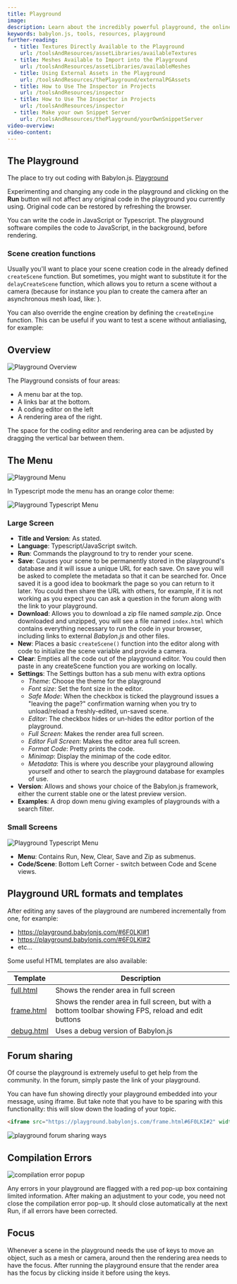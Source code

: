 ```yaml
---
title: Playground
image:
description: Learn about the incredibly powerful playground, the online Babylon.js IDE.
keywords: babylon.js, tools, resources, playground
further-reading:
  - title: Textures Directly Available to the Playground
    url: /toolsAndResources/assetLibraries/availableTextures
  - title: Meshes Available to Import into the Playground
    url: /toolsAndResources/assetLibraries/availableMeshes
  - title: Using External Assets in the Playground
    url: /toolsAndResources/thePlayground/externalPGAssets
  - title: How to Use The Inspector in Projects
    url: /toolsAndResources/inspector
  - title: How to Use The Inspector in Projects
    url: /toolsAndResources/inspector
  - title: Make your own Snippet Server
    url: /toolsAndResources/thePlayground/yourOwnSnippetServer
video-overview:
video-content:
---
```


## The Playground

The place to try out coding with Babylon.js. [Playground](https://playground.babylonjs.com/)

Experimenting and changing any code in the playground and clicking on the **Run** button will not affect any original code in the playground you currently using.
Original code can be restored by refreshing the browser.

You can write the code in JavaScript or Typescript. The playground software compiles the code to JavaScript, in the background, before rendering.

### Scene creation functions

Usually you'll want to place your scene creation code in the already defined `createScene` function. But sometimes, you might want to substitute it for the `delayCreateScene` function, which allows you to return a scene without a camera (because for instance you plan to create the camera after an asynchronous mesh load, like: <Playground id="TVHK90#113" title="delayCreateScene example" description="An example of a Playground scene defined using the delayCreateScene function" image="/img/playgroundsAndNMEs/delayCreateSceneExample.png">).

You can also override the engine creation by defining the `createEngine` function. This can be useful if you want to test a scene without antialiasing, for example: <Playground id="#NCWBUU#1" title="createEngine example" description="How to use createEngine on the playground to customize engine creation" image="/img/playgroundsAndNMEs/createEnginePG.png"/>

## Overview

![Playground Overview](/img/how_to/Introduction/playground.jpg)

The Playground consists of four areas:

- A menu bar at the top.
- A links bar at the bottom.
- A coding editor on the left
- A rendering area of the right.

The space for the coding editor and rendering area can be adjusted by dragging the vertical bar between them.

## The Menu

![Playground Menu](/img/how_to/Introduction/pgmenu.jpg)

In Typescript mode the menu has an orange color theme:

![Playground Typescript Menu](/img/how_to/Introduction/pgmenu_ts.jpg)

### Large Screen

- **Title and Version**: As stated.
- **Language**: Typescript/JavaScript switch.
- **Run**: Commands the playground to try to render your scene.
- **Save**: Causes your scene to be permanently stored in the playground's database and it will issue a unique URL for each save. On save you will be asked to complete the metadata so that it can be searched for. Once saved it is a good idea to bookmark the page so you can return to it later. You could then share the URL with others, for example, if it is not working as you expect you can ask a question in the forum along with the link to your playground.
- **Download**: Allows you to download a zip file named _sample.zip_. Once downloaded and unzipped, you will see a file named `index.html`
  which contains everything necessary to run the code in your browser, including links to external _Babylon.js_ and other files.
- **New**: Places a basic `createScene()` function into the editor along with code to initialize the scene variable and provide a camera.
- **Clear**: Empties all the code out of the playground editor. You could then paste in any createScene function you are working on locally.
- **Settings**: The Settings button has a sub menu with extra options
  - _Theme_: Choose the theme for the playground
  - _Font size_: Set the font size in the editor.
  - _Safe Mode_: When the checkbox is ticked the playground issues a "leaving the page?" confirmation warning when you try to unload/reload a freshly-edited, un-saved scene.
  - _Editor_: The checkbox hides or un-hides the editor portion of the playground.
  - _Full Screen_: Makes the render area full screen.
  - _Editor Full Screen_: Makes the editor area full screen.
  - _Format Code_: Pretty prints the code.
  - _Minimap_: Display the minimap of the code editor.
  - _Metadata_: This is where you describe your playground allowing yourself and other to search the playground database for examples of use.
- **Version**: Allows and shows your choice of the Babylon.js framework, either the current stable one or the latest preview version.
- **Examples**: A drop down menu giving examples of playgrounds with a search filter.

### Small Screens

![Playground Typescript Menu](/img/how_to/Introduction/smallScreensPG.png)

- **Menu**: Contains Run, New, Clear, Save and Zip as submenus.
- **Code/Scene**: Bottom Left Corner - switch between Code and Scene views.

## Playground URL formats and templates

After editing any saves of the playground are numbered incrementally from one, for example:

- https://playground.babylonjs.com/#6F0LKI#1
- https://playground.babylonjs.com/#6F0LKI#2
- etc...

Some useful HTML templates are also available:

| Template                                                           | Description                                                                                          |
| ------------------------------------------------------------------ | ---------------------------------------------------------------------------------------------------- |
| [full.html](https://playground.babylonjs.com/full.html#6F0LKI#2)   | Shows the render area in full screen                                                                 |
| [frame.html](https://playground.babylonjs.com/frame.html#6F0LKI#2) | Shows the render area in full screen, but with a bottom toolbar showing FPS, reload and edit buttons |
| [debug.html](https://playground.babylonjs.com/debug.html#6F0LKI#2) | Uses a debug version of Babylon.js                                                                   |

## Forum sharing

Of course the playground is extremely useful to get help from the community. In the forum, simply paste the link of your playground.

You can have fun showing directly your playground embedded into your message, using iframe. But take note that you have to be sparing with this functionality: this will slow down the loading of your topic.

```html
<iframe src="https://playground.babylonjs.com/frame.html#6F0LKI#2" width="400px" height="250px"></iframe>
```

![playground forum sharing ways](/img/features/pgsupport/pg-forum-sharing-ways.jpg)

## Compilation Errors

![compilation error popup](/img/features/pgsupport/pg-compilation-error.jpg)

Any errors in your playground are flagged with a red pop-up box containing limited information. After making an adjustment to your code, you need not close the compilation error pop-up. It should close automatically at the next Run, if all errors have been corrected.

## Focus

Whenever a scene in the playground needs the use of keys to move an object, such as a mesh or camera, around then the rendering area needs to have the focus. After running the playground ensure that the render area has the focus by clicking inside it before using the keys.

